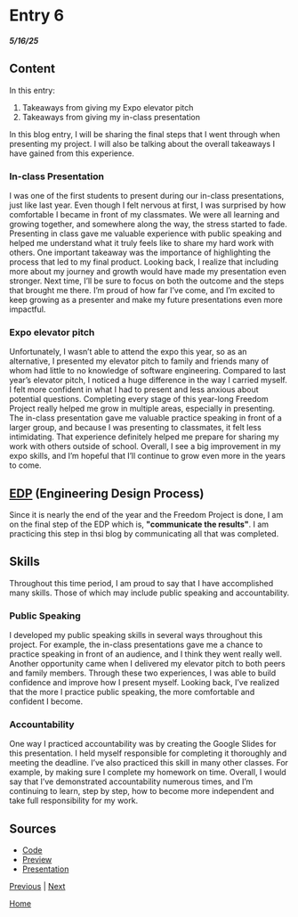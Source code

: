 # Entry 6
##### 5/16/25

## Content
In this entry:
1. Takeaways from giving my Expo elevator pitch
2. Takeaways from giving my in-class presentation

In this blog entry, I will be sharing the final steps that I went through when presenting my project. I will also be talking about the overall takeaways I have gained from this experience.

### In-class Presentation
I was one of the first students to present during our in-class presentations, just like last year. Even though I felt nervous at first, I was surprised by how comfortable I became in front of my classmates. We were all learning and growing together, and somewhere along the way, the stress started to fade. Presenting in class gave me valuable experience with public speaking and helped me understand what it truly feels like to share my hard work with others. One important takeaway was the importance of highlighting the process that led to my final product. Looking back, I realize that including more about my journey and growth would have made my presentation even stronger. Next time, I’ll be sure to focus on both the outcome and the steps that brought me there. I’m proud of how far I’ve come, and I’m excited to keep growing as a presenter and make my future presentations even more impactful.


### Expo elevator pitch

Unfortunately, I wasn’t able to attend the expo this year, so as an alternative, I presented my elevator pitch to family and friends many of whom had little to no knowledge of software engineering. Compared to last year’s elevator pitch, I noticed a huge difference in the way I carried myself. I felt more confident in what I had to present and less anxious about potential questions. Completing every stage of this year-long Freedom Project really helped me grow in multiple areas, especially in presenting. The in-class presentation gave me valuable practice speaking in front of a larger group, and because I was presenting to classmates, it felt less intimidating. That experience definitely helped me prepare for sharing my work with others outside of school. Overall, I see a big improvement in my expo skills, and I’m hopeful that I’ll continue to grow even more in the years to come.




## [EDP](https://hstatsep.github.io/students/#edp) (Engineering Design Process)
Since it is nearly the end of the year and the Freedom Project is done, I am on the final step of the EDP which is, **"communicate the results"**. I am practicing this step in thsi blog by communicating all that was completed. 


## Skills

Throughout this time period, I am proud to say that I have accomplished many skills. Those of which may include public speaking and accountability. 

### Public Speaking 
I developed my public speaking skills in several ways throughout this project. For example, the in-class presentations gave me a chance to practice speaking in front of an audience, and I think they went really well. Another opportunity came when I delivered my elevator pitch to both peers and family members. Through these two experiences, I was able to build confidence and improve how I present myself. Looking back, I’ve realized that the more I practice public speaking, the more comfortable and confident I become.


### Accountability

One way I practiced accountability was by creating the Google Slides for this presentation. I held myself responsible for completing it thoroughly and meeting the deadline. I’ve also practiced this skill in many other classes. For example, by making sure I complete my homework on time. Overall, I would say that I’ve demonstrated accountability numerous times, and I’m continuing to learn, step by step, how to become more independent and take full responsibility for my work.


## Sources
- [Code](https://github.com/liane4323/sep11-freedom-project/blob/main/index.html)
- [Preview](https://liane4323.github.io/sep11-freedom-project/)
- [Presentation](https://docs.google.com/presentation/d/1Vy4m5zl3Z0J83wiOg1_8fu5u9zxmaekK90MtenDE1tY/edit#slide=id.g357eb1a2f2b_0_204)







[Previous](entry05.md) | [Next](entry07.md)

[Home](../README.md)
